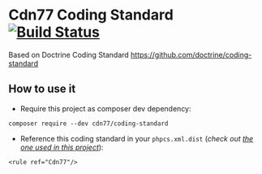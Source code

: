 Cdn77 Coding Standard [![Build Status](https://travis-ci.com/cdn77/coding-standard.svg?branch=master)](https://travis-ci.org/cdn77/coding-standard)
=====================

Based on Doctrine Coding Standard https://github.com/doctrine/coding-standard


## How to use it

* Require this project as composer dev dependency:

```
composer require --dev cdn77/coding-standard
```
* Reference this coding standard in your `phpcs.xml.dist` (_check out [the one used in this project](phpcs.xml.dist)_):

```
<rule ref="Cdn77"/>
```
